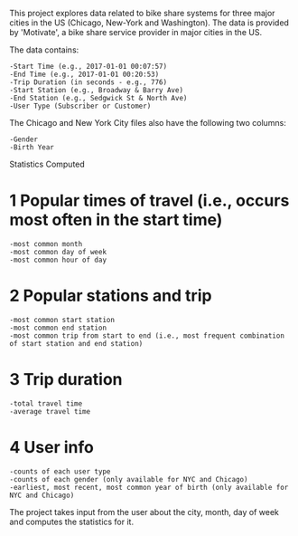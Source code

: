 This project explores data related to bike share systems for three major cities in the US (Chicago, New-York and Washington). The data is provided by 'Motivate', a bike share service provider in major cities
in the US. 

The data contains:

    -Start Time (e.g., 2017-01-01 00:07:57)
    -End Time (e.g., 2017-01-01 00:20:53)
    -Trip Duration (in seconds - e.g., 776)
    -Start Station (e.g., Broadway & Barry Ave)
    -End Station (e.g., Sedgwick St & North Ave)
    -User Type (Subscriber or Customer)

The Chicago and New York City files also have the following two columns:

    -Gender
    -Birth Year
    
Statistics Computed



# 1 Popular times of travel (i.e., occurs most often in the start time)

    -most common month
    -most common day of week
    -most common hour of day

# 2 Popular stations and trip

    -most common start station
    -most common end station
    -most common trip from start to end (i.e., most frequent combination of start station and end station)

# 3 Trip duration

    -total travel time
    -average travel time

# 4 User info

    -counts of each user type
    -counts of each gender (only available for NYC and Chicago)
    -earliest, most recent, most common year of birth (only available for NYC and Chicago)

The project takes input from the user about the city, month, day of week and computes the statistics for it.
